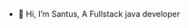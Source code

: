 - 👋 Hi, I’m Santus,
A Fullstack java developer

<!---
Santus2020/Santus2020 is a ✨ special ✨ repository because its `README.md` (this file) appears on your GitHub profile.
You can click the Preview link to take a look at your changes.
--->

